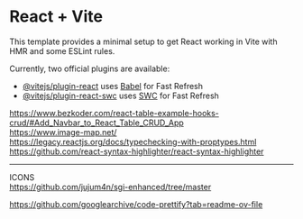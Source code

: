 # React + Vite

This template provides a minimal setup to get React working in Vite with HMR and some ESLint rules.

Currently, two official plugins are available:

- [@vitejs/plugin-react](https://github.com/vitejs/vite-plugin-react/blob/main/packages/plugin-react/README.md) uses [Babel](https://babeljs.io/) for Fast Refresh
- [@vitejs/plugin-react-swc](https://github.com/vitejs/vite-plugin-react-swc) uses [SWC](https://swc.rs/) for Fast Refresh



https://www.bezkoder.com/react-table-example-hooks-crud/#Add_Navbar_to_React_Table_CRUD_App <br/>
https://www.image-map.net/<br/>
https://legacy.reactjs.org/docs/typechecking-with-proptypes.html<br/>
https://github.com/react-syntax-highlighter/react-syntax-highlighter <br/>
<hr/>

ICONS <br/>
https://github.com/jujum4n/sgi-enhanced/tree/master <br/>

https://github.com/googlearchive/code-prettify?tab=readme-ov-file
